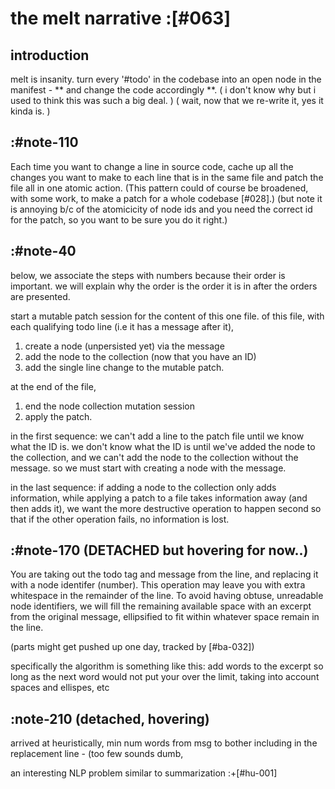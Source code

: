 # the melt narrative :[#063]

## introduction

melt is insanity. turn every '#todo' in the codebase into an open node
in the manifest - ** and change the code accordingly **. ( i don't know
why but i used to think this was such a big deal. ) ( wait, now that we
re-write it, yes it kinda is. )




## :#note-110

Each time you want to change a line in source code, cache up all
the changes you want to make to each line that is in the same file
and patch the file all in one atomic action. (This pattern could of
course be broadened, with some work, to make a patch for a whole
codebase [#028].) (but note it is annoying b/c of the atomicicity
of node ids and you need the correct id for the patch, so you want
to be sure you do it right.)




## :#note-40

below, we associate the steps with numbers because their order is
important. we will explain why the order is the order it is in after
the orders are presented.

start a mutable patch session for the content of this one file.
of this file, with each qualifying todo line (i.e it has a message
after it),

  1) create a node (unpersisted yet) via the message
  2) add the node to the collection (now that you have an ID)
  3) add the single line change to the mutable patch.

at the end of the file,

  1) end the node collection mutation session
  2) apply the patch.

in the first sequence: we can't add a line to the patch file until we
know what the ID is. we don't know what the ID is until we've added the
node to the collection, and we can't add the node to the collection
without the message. so we must start with creating a node with the
message.

in the last sequence: if adding a node to the collection only adds
information, while applying a patch to a file takes information away
(and then adds it), we want the more destructive operation to happen
second so that if the other operation fails, no information is lost.




## :#note-170  (DETACHED but hovering for now..)

You are taking out the todo tag and message from the line, and replacing
it with a node identifer (number). This operation may leave you with
extra whitespace in the remainder of the line. To avoid having obtuse,
unreadable node identifiers, we will fill the remaining available
space with an excerpt from the original message, ellipsified to fit
within whatever space remain in the line.

(parts might get pushed up one day, tracked by [#ba-032])


specifically the algorithm is something like this: add words to the
excerpt so long as the next word would not put your over the limit,
taking into account spaces and ellispes, etc




## :note-210 (detached, hovering)

arrived at heuristically, min num words from msg to
bother including in the replacement line - (too few sounds dumb,

an interesting NLP problem similar to summarization :+[#hu-001]
